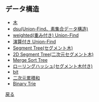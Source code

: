 ## データ構造
- <a href = "">木</a>
- <a href = "structure/dsu.md">dsu(Union-Find、素集合データ構造)</a>
- <a href = "structure/w_dsu.md">weighted(重み付き) Union-Find</a>
- <a href = "structure/dsu_t.md">演算付き Union-Find</a>
- <a href = "structure/segtree.md">Segment Tree(セグメント木)</a>
- <a href = "structure/segtree_2D.md">2D Segment Tree(二次元セグメント木)</a>
- <a href = "structure/mst.md">Merge Sort Tree</a>
- <a href = "structure/rh_seg.md">ローリングハッシュ(セグメント木付き)</a>
- <a href = "structure/bit.md">bit</a>
- <a href = "structure/prefix_sum_2D.md">二次元累積和</a>
- <a href = "structure/binary_trie.md">Binary Trie</a>

<a href = "https://github.com/tomo-224/klib/blob/main/index.md">戻る</a>
